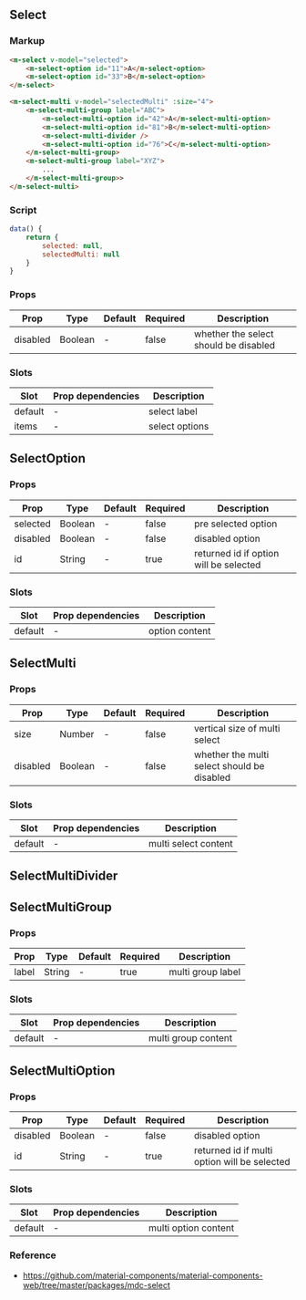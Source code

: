 ## Select

### Markup

```html
<m-select v-model="selected">
    <m-select-option id="11">A</m-select-option>
    <m-select-option id="33">B</m-select-option>
</m-select>

<m-select-multi v-model="selectedMulti" :size="4">
    <m-select-multi-group label="ABC">
        <m-select-multi-option id="42">A</m-select-multi-option>
        <m-select-multi-option id="81">B</m-select-multi-option>
        <m-select-multi-divider />
        <m-select-multi-option id="76">C</m-select-multi-option>
    </m-select-multi-group>
    <m-select-multi-group label="XYZ">
        ...
    </m-select-multi-group>>
</m-select-multi>
```

### Script

```javascript
data() {
    return {
        selected: null,
        selectedMulti: null
    }
}
```

### Props

| Prop | Type | Default | Required | Description |
|------|------|---------|----------|-------------|
| disabled | Boolean | - | false | whether the select should be disabled |

### Slots

| Slot | Prop dependencies | Description |
|------|-------------------|-------------|
| default | - | select label |
| items | - | select options |

## SelectOption

### Props

| Prop | Type | Default | Required | Description |
|------|------|---------|----------|-------------|
| selected | Boolean | - | false | pre selected option |
| disabled | Boolean | - | false | disabled option |
| id | String | - | true | returned id if option will be selected |

### Slots

| Slot | Prop dependencies | Description |
|------|-------------------|-------------|
| default | - | option content |

## SelectMulti

### Props

| Prop | Type | Default | Required | Description |
|------|------|---------|----------|-------------|
| size | Number | - | false | vertical size of multi select |
| disabled | Boolean | - | false | whether the multi select should be disabled |

### Slots

| Slot | Prop dependencies | Description |
|------|-------------------|-------------|
| default | - | multi select content |

## SelectMultiDivider

## SelectMultiGroup

### Props

| Prop | Type | Default | Required | Description |
|------|------|---------|----------|-------------|
| label | String | - | true | multi group label |

### Slots

| Slot | Prop dependencies | Description |
|------|-------------------|-------------|
| default | - | multi group content |

## SelectMultiOption

### Props

| Prop | Type | Default | Required | Description |
|------|------|---------|----------|-------------|
| disabled | Boolean | - | false | disabled option |
| id | String | - | true | returned id if multi option will be selected |

### Slots

| Slot | Prop dependencies | Description |
|------|-------------------|-------------|
| default | - | multi option content |

### Reference

- https://github.com/material-components/material-components-web/tree/master/packages/mdc-select